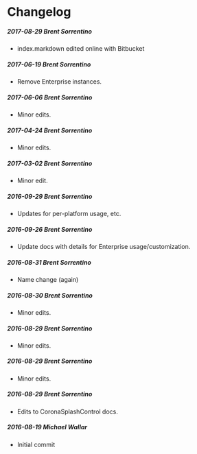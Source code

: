# Changelog
##### 2017-08-29  Brent Sorrentino
 * index.markdown edited online with Bitbucket

##### 2017-06-19  Brent Sorrentino
 * Remove Enterprise instances.

##### 2017-06-06  Brent Sorrentino
 * Minor edits.

##### 2017-04-24  Brent Sorrentino
 * Minor edits.

##### 2017-03-02  Brent Sorrentino
 * Minor edit.

##### 2016-09-29  Brent Sorrentino
 * Updates for per-platform usage, etc.

##### 2016-09-26  Brent Sorrentino
 * Update docs with details for Enterprise usage/customization.

##### 2016-08-31  Brent Sorrentino
 * Name change (again)

##### 2016-08-30  Brent Sorrentino
 * Minor edits.

##### 2016-08-29  Brent Sorrentino
 * Minor edits.

##### 2016-08-29  Brent Sorrentino
 * Minor edits.

##### 2016-08-29  Brent Sorrentino
 * Edits to CoronaSplashControl docs.

##### 2016-08-19  Michael Wallar
 * Initial commit

